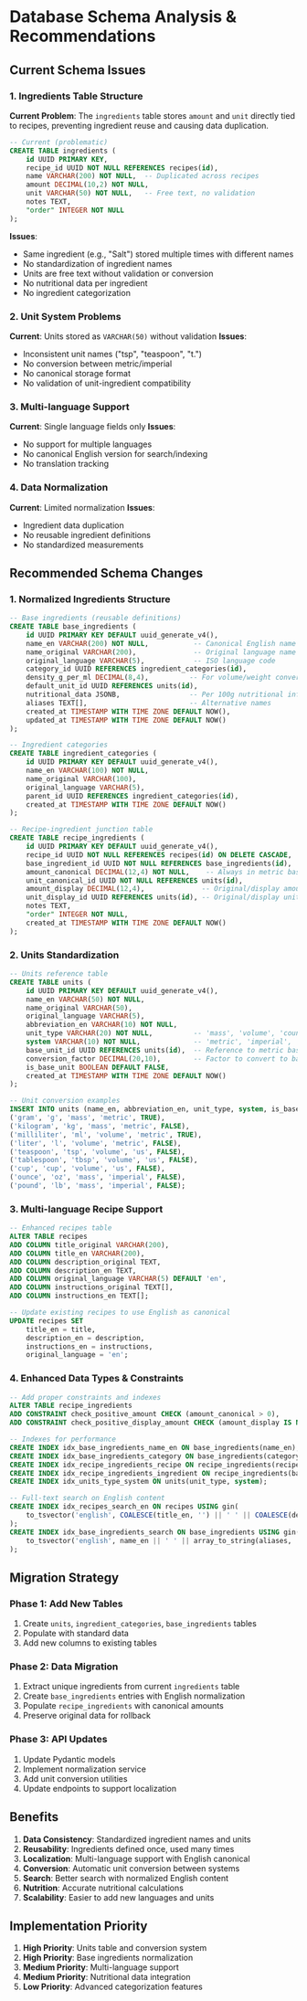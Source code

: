 # Database Schema Analysis & Recommendations

## Current Schema Issues

### 1. Ingredients Table Structure
**Current Problem**: The `ingredients` table stores `amount` and `unit` directly tied to recipes, preventing ingredient reuse and causing data duplication.

```sql
-- Current (problematic)
CREATE TABLE ingredients (
    id UUID PRIMARY KEY,
    recipe_id UUID NOT NULL REFERENCES recipes(id),
    name VARCHAR(200) NOT NULL,  -- Duplicated across recipes
    amount DECIMAL(10,2) NOT NULL,
    unit VARCHAR(50) NOT NULL,   -- Free text, no validation
    notes TEXT,
    "order" INTEGER NOT NULL
);
```

**Issues**:
- Same ingredient (e.g., "Salt") stored multiple times with different names
- No standardization of ingredient names
- Units are free text without validation or conversion
- No nutritional data per ingredient
- No ingredient categorization

### 2. Unit System Problems
**Current**: Units stored as `VARCHAR(50)` without validation
**Issues**:
- Inconsistent unit names ("tsp", "teaspoon", "t.")
- No conversion between metric/imperial
- No canonical storage format
- No validation of unit-ingredient compatibility

### 3. Multi-language Support
**Current**: Single language fields only
**Issues**:
- No support for multiple languages
- No canonical English version for search/indexing
- No translation tracking

### 4. Data Normalization
**Current**: Limited normalization
**Issues**:
- Ingredient data duplication
- No reusable ingredient definitions
- No standardized measurements

## Recommended Schema Changes

### 1. Normalized Ingredients Structure

```sql
-- Base ingredients (reusable definitions)
CREATE TABLE base_ingredients (
    id UUID PRIMARY KEY DEFAULT uuid_generate_v4(),
    name_en VARCHAR(200) NOT NULL,           -- Canonical English name
    name_original VARCHAR(200),              -- Original language name
    original_language VARCHAR(5),            -- ISO language code
    category_id UUID REFERENCES ingredient_categories(id),
    density_g_per_ml DECIMAL(8,4),          -- For volume/weight conversion
    default_unit_id UUID REFERENCES units(id),
    nutritional_data JSONB,                 -- Per 100g nutritional info
    aliases TEXT[],                         -- Alternative names
    created_at TIMESTAMP WITH TIME ZONE DEFAULT NOW(),
    updated_at TIMESTAMP WITH TIME ZONE DEFAULT NOW()
);

-- Ingredient categories
CREATE TABLE ingredient_categories (
    id UUID PRIMARY KEY DEFAULT uuid_generate_v4(),
    name_en VARCHAR(100) NOT NULL,
    name_original VARCHAR(100),
    original_language VARCHAR(5),
    parent_id UUID REFERENCES ingredient_categories(id),
    created_at TIMESTAMP WITH TIME ZONE DEFAULT NOW()
);

-- Recipe-ingredient junction table
CREATE TABLE recipe_ingredients (
    id UUID PRIMARY KEY DEFAULT uuid_generate_v4(),
    recipe_id UUID NOT NULL REFERENCES recipes(id) ON DELETE CASCADE,
    base_ingredient_id UUID NOT NULL REFERENCES base_ingredients(id),
    amount_canonical DECIMAL(12,4) NOT NULL,    -- Always in metric base units
    unit_canonical_id UUID NOT NULL REFERENCES units(id),
    amount_display DECIMAL(12,4),              -- Original/display amount
    unit_display_id UUID REFERENCES units(id), -- Original/display unit
    notes TEXT,
    "order" INTEGER NOT NULL,
    created_at TIMESTAMP WITH TIME ZONE DEFAULT NOW()
);
```

### 2. Units Standardization

```sql
-- Units reference table
CREATE TABLE units (
    id UUID PRIMARY KEY DEFAULT uuid_generate_v4(),
    name_en VARCHAR(50) NOT NULL,
    name_original VARCHAR(50),
    original_language VARCHAR(5),
    abbreviation_en VARCHAR(10) NOT NULL,
    unit_type VARCHAR(20) NOT NULL,          -- 'mass', 'volume', 'count', 'length'
    system VARCHAR(10) NOT NULL,             -- 'metric', 'imperial', 'us'
    base_unit_id UUID REFERENCES units(id),  -- Reference to metric base unit
    conversion_factor DECIMAL(20,10),        -- Factor to convert to base unit
    is_base_unit BOOLEAN DEFAULT FALSE,
    created_at TIMESTAMP WITH TIME ZONE DEFAULT NOW()
);

-- Unit conversion examples
INSERT INTO units (name_en, abbreviation_en, unit_type, system, is_base_unit) VALUES
('gram', 'g', 'mass', 'metric', TRUE),
('kilogram', 'kg', 'mass', 'metric', FALSE),
('milliliter', 'ml', 'volume', 'metric', TRUE),
('liter', 'l', 'volume', 'metric', FALSE),
('teaspoon', 'tsp', 'volume', 'us', FALSE),
('tablespoon', 'tbsp', 'volume', 'us', FALSE),
('cup', 'cup', 'volume', 'us', FALSE),
('ounce', 'oz', 'mass', 'imperial', FALSE),
('pound', 'lb', 'mass', 'imperial', FALSE);
```

### 3. Multi-language Recipe Support

```sql
-- Enhanced recipes table
ALTER TABLE recipes 
ADD COLUMN title_original VARCHAR(200),
ADD COLUMN title_en VARCHAR(200),
ADD COLUMN description_original TEXT,
ADD COLUMN description_en TEXT,
ADD COLUMN original_language VARCHAR(5) DEFAULT 'en',
ADD COLUMN instructions_original TEXT[],
ADD COLUMN instructions_en TEXT[];

-- Update existing recipes to use English as canonical
UPDATE recipes SET 
    title_en = title,
    description_en = description,
    instructions_en = instructions,
    original_language = 'en';
```

### 4. Enhanced Data Types & Constraints

```sql
-- Add proper constraints and indexes
ALTER TABLE recipe_ingredients 
ADD CONSTRAINT check_positive_amount CHECK (amount_canonical > 0),
ADD CONSTRAINT check_positive_display_amount CHECK (amount_display IS NULL OR amount_display > 0);

-- Indexes for performance
CREATE INDEX idx_base_ingredients_name_en ON base_ingredients(name_en);
CREATE INDEX idx_base_ingredients_category ON base_ingredients(category_id);
CREATE INDEX idx_recipe_ingredients_recipe ON recipe_ingredients(recipe_id);
CREATE INDEX idx_recipe_ingredients_ingredient ON recipe_ingredients(base_ingredient_id);
CREATE INDEX idx_units_type_system ON units(unit_type, system);

-- Full-text search on English content
CREATE INDEX idx_recipes_search_en ON recipes USING gin(
    to_tsvector('english', COALESCE(title_en, '') || ' ' || COALESCE(description_en, ''))
);
CREATE INDEX idx_base_ingredients_search ON base_ingredients USING gin(
    to_tsvector('english', name_en || ' ' || array_to_string(aliases, ' '))
);
```

## Migration Strategy

### Phase 1: Add New Tables
1. Create `units`, `ingredient_categories`, `base_ingredients` tables
2. Populate with standard data
3. Add new columns to existing tables

### Phase 2: Data Migration
1. Extract unique ingredients from current `ingredients` table
2. Create `base_ingredients` entries with English normalization
3. Populate `recipe_ingredients` with canonical amounts
4. Preserve original data for rollback

### Phase 3: API Updates
1. Update Pydantic models
2. Implement normalization service
3. Add unit conversion utilities
4. Update endpoints to support localization

## Benefits

1. **Data Consistency**: Standardized ingredient names and units
2. **Reusability**: Ingredients defined once, used many times
3. **Localization**: Multi-language support with English canonical
4. **Conversion**: Automatic unit conversion between systems
5. **Search**: Better search with normalized English content
6. **Nutrition**: Accurate nutritional calculations
7. **Scalability**: Easier to add new languages and units

## Implementation Priority

1. **High Priority**: Units table and conversion system
2. **High Priority**: Base ingredients normalization
3. **Medium Priority**: Multi-language support
4. **Medium Priority**: Nutritional data integration
5. **Low Priority**: Advanced categorization features
